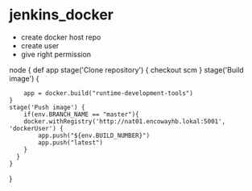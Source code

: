 # jenkins_docker

* create docker host repo
* create user
* give right permission


node  {
    def app
    stage('Clone repository') {
        checkout scm
    }
    stage('Build image') {

        app = docker.build("runtime-development-tools")
    }
    stage('Push image') {
        if(env.BRANCH_NAME == "master"){
        docker.withRegistry('http://nat01.encowayhb.lokal:5001', 'dockerUser') {
            app.push("${env.BUILD_NUMBER}")
            app.push("latest")
        }
      }
    }
}

